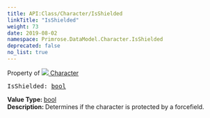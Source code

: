 ```yaml
---
title: API:Class/Character/IsShielded
linkTitle: "IsShielded"
weight: 73
date: 2019-08-02
namespace: Primrose.DataModel.Character.IsShielded
deprecated: false
no_list: true
---
```

Property of <a href="/docs/api-reference/Class/Character"><img src="/icons/silk/humanoid.png"/>&nbsp;Character</a>
<pre class="method-declaration">
IsShielded: <a class="type" href="/docs/api-reference/System/Primitives#boolean">bool</a></pre>
<b>Value Type: </b>
<a class="type" href="/docs/api-reference/System/Primitives#boolean">bool</a>
<br/>
<b>Description: </b>
Determines if the character is protected by a forcefield.

